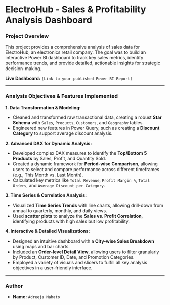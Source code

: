 # ElectroHub - Sales & Profitability Analysis Dashboard

### Project Overview
This project provides a comprehensive analysis of sales data for ElectroHub, an electronics retail company. The goal was to build an interactive Power BI dashboard to track key sales metrics, identify performance trends, and provide detailed, actionable insights for strategic decision-making.

**Live Dashboard:** `[Link to your published Power BI Report]`

---

### Analysis Objectives & Features Implemented

**1. Data Transformation & Modeling:**
* Cleaned and transformed raw transactional data, creating a robust **Star Schema** with `Sales`, `Products`, `Customers`, and `Geography` tables.
* Engineered new features in Power Query, such as creating a **Discount Category** to support average discount analysis.

**2. Advanced DAX for Dynamic Analysis:**
* Developed complex DAX measures to identify the **Top/Bottom 5 Products** by Sales, Profit, and Quantity Sold.
* Created a dynamic framework for **Period-wise Comparison**, allowing users to select and compare performance across different timeframes (e.g., This Month vs. Last Month).
* Calculated key metrics like `Total Revenue`, `Profit Margin %`, `Total Orders`, and `Average Discount per Category`.

**3. Time Series & Correlation Analysis:**
* Visualized **Time Series Trends** with line charts, allowing drill-down from annual to quarterly, monthly, and daily views.
* Used **scatter plots** to analyze the **Sales vs. Profit Correlation**, identifying products with high sales but low profitability.

**4. Interactive & Detailed Visualizations:**
* Designed an intuitive dashboard with a **City-wise Sales Breakdown** using maps and bar charts.
* Included an **Order-level Detail View**, allowing users to filter granularly by Product, Customer ID, Date, and Promotion Categories.
* Employed a variety of visuals and slicers to fulfill all key analysis objectives in a user-friendly interface.

---

### Author
* **Name:** `Adreeja Mahato`
